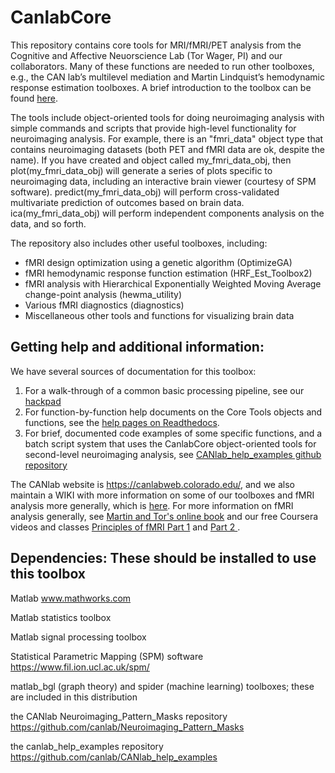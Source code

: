 CanlabCore
==========

This repository contains core tools for MRI/fMRI/PET analysis from the Cognitive and Affective Neuorscience Lab (Tor Wager, PI) and our collaborators.  Many of these functions are needed to run other toolboxes, e.g., the CAN lab’s multilevel mediation and Martin Lindquist’s hemodynamic response estimation toolboxes. A brief introduction to the toolbox can be found <a href = "http://canlab.github.io/CanlabCore">here</a>. 

The tools include object-oriented tools for doing neuroimaging analysis with simple commands and scripts that provide high-level functionality for neuroimaging analysis.  For example, there is an "fmri_data" object type that contains neuroimaging datasets (both PET and fMRI data are ok, despite the name). If you have created and object called my_fmri_data_obj, then plot(my_fmri_data_obj) will generate a series of plots specific to neuroimaging data, including an interactive brain viewer (courtesy of SPM software).  predict(my_fmri_data_obj) will perform cross-validated multivariate prediction of outcomes based on brain data.  ica(my_fmri_data_obj) will perform independent components analysis on the data, and so forth.

The repository also includes other useful toolboxes, including:
- fMRI design optimization using a genetic algorithm (OptimizeGA)
- fMRI hemodynamic response function estimation (HRF_Est_Toolbox2)
- fMRI analysis with Hierarchical Exponentially Weighted Moving Average change-point analysis (hewma_utility)
- Various fMRI diagnostics (diagnostics)
- Miscellaneous other tools and functions for visualizing brain data

Getting help and additional information:
------------------------------------------------------------
We have several sources of documentation for this toolbox:

1.  For a walk-through of a common basic processing pipeline, see our <a href='https://canlabreposguide.hackpad.com/CANLab-Repository-Guide-aGTiWJr0zbt'>hackpad</a>
2.  For function-by-function help documents on the Core Tools objects and functions, see the <a href = http://canlabcore.readthedocs.org/en/latest/>help pages on Readthedocs</a>.
3.  For brief, documented code examples of some specific functions, and a batch script system that uses the CanlabCore object-oriented tools for second-level neuroimaging analysis, see <a href='https://github.com/canlab/CANlab_help_examples'>CANlab_help_examples github repository</a>

The CANlab website is https://canlabweb.colorado.edu/, and we also maintain a WIKI with more information on some of our toolboxes and fMRI analysis more generally, which is <a href = "https://canlabweb.colorado.edu/wiki/doku.php/help/fmri_tools_documentation">here</a>.  For more information on fMRI analysis generally, see <a href = "https://leanpub.com/principlesoffmri">Martin and Tor's online book</a> and our free Coursera videos and classes <a href = "https://www.coursera.org/learn/functional-mri">Principles of fMRI Part 1</a> and <a href = "https://www.coursera.org/learn/functional-mri-2">Part 2 </a>.

Dependencies: These should be installed to use this toolbox
------------------------------------------------------------
Matlab www.mathworks.com

Matlab statistics toolbox

Matlab signal processing toolbox

Statistical Parametric Mapping (SPM) software https://www.fil.ion.ucl.ac.uk/spm/

<recommended> matlab_bgl (graph theory) and spider (machine learning) toolboxes; these are included in this distribution
  
<recommended> the CANlab Neuroimaging_Pattern_Masks repository https://github.com/canlab/Neuroimaging_Pattern_Masks
  
<recommended> the canlab_help_examples repository  https://github.com/canlab/CANlab_help_examples
  
  
